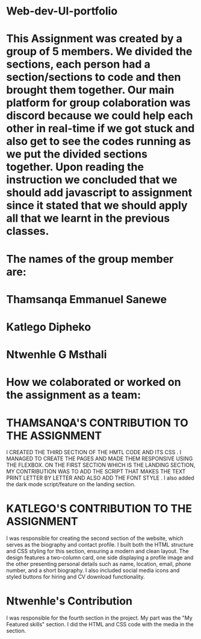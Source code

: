 # Web-dev-UI-portfolio
# This Assignment was created by a group of 5 members. We divided the sections, each person had a section/sections to code and then brought them together. Our main platform for group colaboration was discord because we could help each other in real-time if we got stuck and also get to see the codes running as we put the divided sections together. Upon reading the instruction we concluded that we should add javascript to assignment since it stated that we should apply all that we learnt in the previous classes.

# The names of the group member are:

# Thamsanqa Emmanuel Sanewe
# Katlego Dipheko
# Ntwenhle G Msthali
#
#


# How we colaborated or worked on the assignment as a team:

# THAMSANQA'S CONTRIBUTION TO THE ASSIGNMENT
I CREATED THE THIRD SECTION OF THE HMTL CODE AND ITS CSS . I MANAGED TO CREATE THE PAGES AND MADE THEM RESPONSIVE USING THE FLEXBOX.
ON THE FIRST SECTION WHICH IS THE LANDING SECTION, MY CONTRIBUTION WAS TO ADD THE SCRIPT THAT MAKES THE TEXT PRINT LETTER BY LETTER AND ALSO ADD THE FONT STYLE . I also added the dark mode script/feature  on the landing section.

# KATLEGO'S CONTRIBUTION TO THE ASSIGNMENT 
 I was responsible for creating the second section of the website, which serves as the biography and contact profile. I built both the HTML structure and CSS styling for this section, ensuring a modern and clean layout. The design features a two-column card, one side displaying a profile image and the other presenting personal details such as name, location, email, phone number, and a short biography. I also included social media icons and styled buttons for hiring and CV download functionality.

 # Ntwenhle's Contribution
 I was responsible for the fourth section in the project. My part was the "My Featured skills" section. I did the HTML and CSS code with the media in the section.
